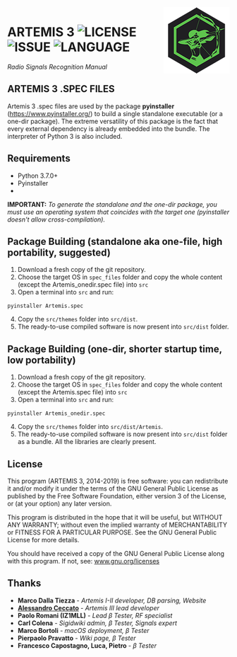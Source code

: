 <img src="../documentation/ArtemisLogoSmall.png" align="right" />

# ARTEMIS 3 ![LICENSE](https://img.shields.io/github/license/AresValley/Artemis.svg?style=flat-square) ![ISSUE](https://img.shields.io/github/issues/AresValley/Artemis.svg?style=flat-square) ![LANGUAGE](https://img.shields.io/github/languages/top/AresValley/Artemis.svg?style=flat-square)

*Radio Signals Recognition Manual*

## ARTEMIS 3 .SPEC FILES

Artemis 3 .spec files are used by the package **pyinstaller** (https://www.pyinstaller.org/) to build a single standalone executable (or a one-dir package). The extreme versatility of this package is the fact that every external dependency is already embedded into the bundle. The interpreter of Python 3 is also included.

## Requirements
- Python 3.7.0+
- Pyinstaller
- 
**IMPORTANT:** *To generate the standalone and the one-dir package, you must use an operating system that coincides with the target one (pyinstaller doesn't allow cross-compilation).* 

## Package Building (standalone aka one-file, high portability, **suggested**)
1. Download a fresh copy of the git repository.
2. Choose the target OS in `spec_files` folder and copy the whole content (except the Artemis_onedir.spec file) into `src`
3. Open a terminal into `src` and run:
```
pyinstaller Artemis.spec
```
4. Copy the `src/themes` folder into `src/dist`.
5. The ready-to-use compiled software is now present into `src/dist` folder.

## Package Building (one-dir, shorter startup time, low portability)
1. Download a fresh copy of the git repository.
2. Choose the target OS in `spec_files` folder and copy the whole content (except the Artemis.spec file) into `src`
3. Open a terminal into `src` and run:
```
pyinstaller Artemis_onedir.spec
```
4. Copy the `src/themes` folder into `src/dist/Artemis`.
5. The ready-to-use compiled software is now present into `src/dist` folder as a bundle. All the libraries are clearly present.

## License
This program (ARTEMIS 3, 2014-2019) is free software: you can redistribute it and/or modify it under the terms of the GNU General Public License as published by the Free Software Foundation, either version 3 of the License, or (at your option) any later version.

This program is distributed in the hope that it will be useful, but WITHOUT ANY WARRANTY; without even the implied warranty of MERCHANTABILITY or FITNESS FOR A PARTICULAR PURPOSE. See the GNU General Public License for more details.

You should have received a copy of the GNU General Public License along with this program. If not, see: www.gnu.org/licenses

## Thanks
* **Marco Dalla Tiezza** - *Artemis I-II developer, DB parsing, Website*
* [**Alessandro Ceccato**](https://github.com/alessandro90 "GitHub profile") - *Artemis III lead developer*
* **Paolo Romani (IZ1MLL)** - *Lead β Tester, RF specialist*
* **Carl Colena** - *Sigidwiki admin, β Tester, Signals expert*
* **Marco Bortoli** - *macOS deployment, β Tester*
* **Pierpaolo Pravatto** - *Wiki page, β Tester*
* **Francesco Capostagno, Luca, Pietro** - *β Tester*

